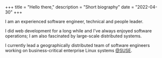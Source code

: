 +++
title = "Hello there,"
description = "Short biography"
date = "2022-04-30"
+++

I am an experienced software engineer, technical and people leader.

I did web development for a long while and I've always enjoyed software operations; I am also fascinated by large-scale distributed systems.

I currently lead a geographically distributed team of software engineers working on business-critical enterprise Linux systems [@SUSE](https://www.suse.com).

